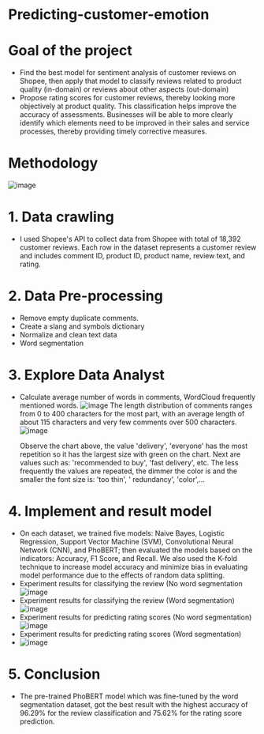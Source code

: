 # Predicting-customer-emotion
# Goal of the project
- Find the best model for sentiment analysis of customer reviews on Shopee, then apply that model to classify reviews related to product quality (in-domain) or reviews about other aspects (out-domain)
- Propose rating scores for customer reviews, thereby looking more objectively at product quality.
This classification helps improve the accuracy of assessments. Businesses will be able to more clearly identify which elements need to be improved in their sales and service processes, thereby providing timely corrective measures.
# Methodology
![image](https://github.com/ThuyBumr/Predicting-customer-emotion/assets/104961603/e428a75b-4a0a-459c-9d2a-910d93abdfe9)
# 1. Data crawling
- I used Shopee's API to collect data from Shopee with total of 18,392 customer reviews. Each row in the dataset represents a customer review and includes comment ID, product ID, product name, review text, and rating. 
# 2. Data Pre-processing
- Remove empty duplicate comments.
- Create a slang and symbols dictionary
- Normalize and clean text data
- Word segmentation
# 3. Explore Data Analyst
- Calculate average number of words in comments, WordCloud frequently mentioned words.
  ![image](https://github.com/ThuyBumr/Predicting-customer-emotion/assets/104961603/ae2e3f8f-1d26-45df-8927-b8c24a9ff58a)
The length distribution of comments ranges from 0 to 400 characters for the most part, with an average length of about 115 characters and very few comments over 500 characters.
  ![image](https://github.com/ThuyBumr/Predicting-customer-emotion/assets/104961603/fa6c14e8-3b42-4df8-9ac7-06d73351dcf2)
  
  Observe the chart above, the value 'delivery', 'everyone' has the most repetition so it has the largest size with green on the chart. Next are values ​​such as: 'recommended to buy', 'fast delivery', etc. The less frequently the values ​​are repeated, the dimmer the color is and the smaller the font size is: 'too thin', ' redundancy', 'color',...

# 4. Implement and result model
- On each dataset, we trained five models: Naive Bayes, Logistic Regression, Support Vector Machine (SVM), Convolutional Neural Network (CNN), and PhoBERT; then evaluated the models based on the indicators: Accuracy, F1 Score, and Recall. We also used the K-fold technique to increase model accuracy and minimize bias in evaluating model performance due to the effects of random data splitting.
- Experiment results for classifying the review (No word segmentation 
  ![image](https://github.com/ThuyBumr/Predicting-customer-emotion/assets/104961603/c83feaf0-0834-4eea-9b2a-ae4f2a90f2c3)
- Experiment results for classifying the review (Word segmentation)
  ![image](https://github.com/ThuyBumr/Predicting-customer-emotion/assets/104961603/544713b2-fd2a-4b4e-8788-30ce1d675fb7)
- Experiment results for predicting rating scores (No word segmentation)
  ![image](https://github.com/ThuyBumr/Predicting-customer-emotion/assets/104961603/c0621d5b-a25c-44eb-8be6-ca5823d0ef57)
- Experiment results for predicting rating scores (Word segmentation)
- ![image](https://github.com/ThuyBumr/Predicting-customer-emotion/assets/104961603/ed1c1d76-5c9f-4149-bbe4-ce70dd0623ce)

# 5. Conclusion
- The pre-trained PhoBERT model which was fine-tuned by the word segmentation dataset, got the best result with the highest accuracy of 96.29% for the review classification and 75.62% for the rating score prediction.

